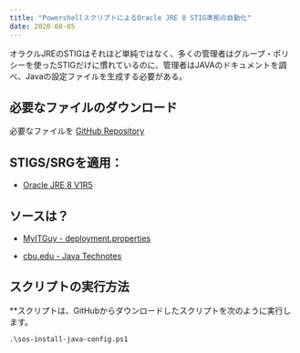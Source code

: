 ```yaml
---
title: "PowershellスクリプトによるOracle JRE 8 STIG準拠の自動化"
date: 2020-08-05
---
```



オラクルJREのSTIGはそれほど単純ではなく、多くの管理者はグループ・ポリシーを使ったSTIGだけに慣れているのに、管理者はJAVAのドキュメントを調べ、Javaの設定ファイルを生成する必要がある。

## 必要なファイルのダウンロード

必要なファイルを [GitHub Repository](https://github.com/simeononsecurity/JAVA-STIG-Script)

## STIGS/SRGを適用：
- [Oracle JRE 8 V1R5](https://dl.dod.cyber.mil/wp-content/uploads/stigs/zip/U_Oracle_JRE_8_Windows_V1R5_STIG.zip)

## ソースは？
- [MyITGuy - deployment.properties](https://gist.github.com/MyITGuy/9628895)

- [cbu.edu - Java Technotes](http://stu.cbu.edu/java/docs/technotes/guides/deploy/properties.html)

## スクリプトの実行方法

**スクリプトは、GitHubからダウンロードしたスクリプトを次のように実行します。

```
.\sos-install-java-config.ps1
```
